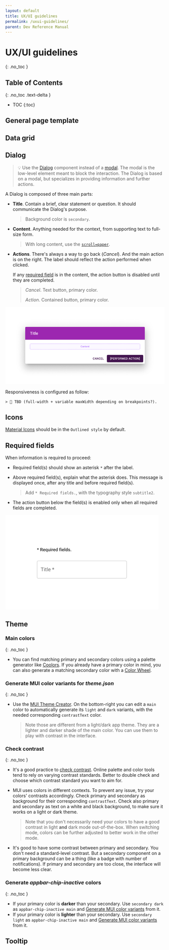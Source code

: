 ```yaml
---
layout: default
title: UX/UI guidelines
permalink: /uxui-guidelines/
parent: Dev Reference Manual
---
```

# UX/UI guidelines
{: .no_toc }

## Table of Contents
{: .no_toc .text-delta }

- TOC
{:toc}

## General page template

## Data grid

## Dialog

> 💡 Use the [Dialog](https://mui.com/material-ui/react-dialog/) component instead of a [modal](https://mui.com/material-ui/react-modal/). The modal is the low-level element meant to block the interaction. The Dialog is based on a modal, but specializes in providing information and further actions.

A Dialog is composed of three main parts:
* **Title**. Contain a brief, clear statement or question. It should communicate the Dialog's purpose.

    > Background color is `secondary`.

* **Content**. Anything needed for the context, from supporting text to full-size form. 

    > With long content, use the [`scroll=paper`](https://mui.com/material-ui/react-dialog/#scrolling-long-content).

* **Actions**. There's always a way to go back (*Cancel*). And the main action is on the right. The label should reflect the action performed when clicked.

    If any [required field](https://pankosmia.dev/uxui-guidelines/#required-fields) is in the content, the action button is disabled until they are completed.

    > *Cancel*. Text button, primary color.
    >
    > *Action*. Contained button, primary color.

![Example text field with guidance above](../../assets/images/dev-reference-manual/dialog-1.png)

Responsiveness is configured as follow:

    > 🚧 TBD (full-width + variable maxWidth depending on breakpoints?).

## Icons

[Material Icons](https://mui.com/material-ui/material-icons/?theme=Outlined) should be in the `Outlined style` by default.

## Required fields

When information is required to proceed:
* Required field(s) should show an asterisk `*` after the label.
* Above required field(s), explain what the asterisk does. This message is displayed once, after any title and before required field(s).

    > Add `* Required fields.`, with the typography style `subtitle2`.

* The action button below the field(s) is enabled only when all required fields are completed.

![Example text field with guidance above](../../assets/images/dev-reference-manual/required-fields-1.png)

## Theme

### Main colors
{: .no_toc }

- You can find matching primary and secondary colors using a palette generator like [Coolors](https://coolors.co/d4e09b-f6f4d2-cbdfbd-f19c79-a44a3f). If you already have a primary color in mind, you can also generate a matching secondary color with a [Color Wheel](https://www.figma.com/color-wheel/).

### Generate MUI color variants for *theme.json*
{: .no_toc }

- Use the [MUI Theme Creator](https://zenoo.github.io/mui-theme-creator/). On the bottom-right you can edit a `main` color to automatically generate its `light` and `dark` variants, with the needed corresponding `contrastText` color.

    > Note those are different from a light/dark app theme. They are a lighter and darker shade of the main color. You can use them to play with contrast in the interface.

### Check contrast
{: .no_toc }

- It's a good practice to [check contrast](https://app.contrast-finder.org/?lang=en). Online palette and color tools tend to rely on varying contrast standards. Better to double check and choose which contrast standard you want to aim for.
- MUI uses colors in different contexts. To prevent any issue, try your colors' contrasts accordingly. Check primary and secondary as background for their corresponding `contrastText`. Check also primary and secondary as text on a white and black background, to make sure it works on a light or dark theme.

    > Note that you don't necessarily need your colors to have a good contrast in light **and** dark mode out-of-the-box. When switching mode, colors can be further adjusted to better work in the other mode.

- It's good to have some contrast between primary and secondary. You don't need a standard-level contrast. But a secondary component on a primary background can be a thing (like a badge with number of notifications). If primary and secondary are too close, the interface will become less clear.

### Generate *appbar-chip-inactive* colors
{: .no_toc }

- If your primary color is **darker** than your secondary. Use `secondary dark` as `appbar-chip-inactive main` and [Generate MUI color variants](https://pankosmia.dev/uxui-guidelines/#generate-mui-color-variants-for-themejson) from it.
- If your primary color is **lighter** than your secondary. Use `secondary light` as `appbar-chip-inactive main` and [Generate MUI color variants](https://pankosmia.dev/uxui-guidelines/#generate-mui-color-variants-for-themejson) from it.

## Tooltip
